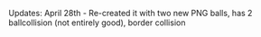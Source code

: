 Updates:
April 28th - Re-created it with two new PNG balls, has 2 ballcollision (not entirely good), border collision
